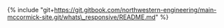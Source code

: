 

{% include "git+https://git.gitbook.com/northwestern-engineering/main-mccormick-site.git/whats\_responsive/README.md" %}





